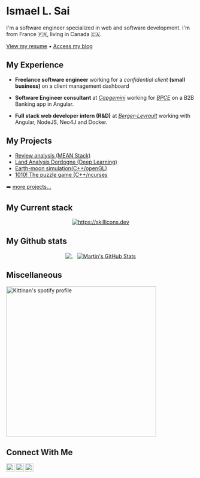 
# Ismael L. Sai 

I'm a software engineer specialized in web and software development. I'm from France :fr:, living in Canada 🇨🇦.

[View my resume](http://ismaelsai.com/assets/resume/resume_final.pdf) • [Access my blog](https://my-blog-lx7y6lb5a-izzys-projects-fc8cd514.vercel.app/)

## My Experience

- **Freelance software engineer** working for a _confidential client_ **(small business)** on a client management dashboard
  
- **Software Engineer consultant** at [_Capgemini_](https://www.capgemini.com/fr-fr/) working for [_BPCE_](https://www.groupebpce.com/en/homepage-2/) on a B2B Banking app in Angular.

- **Full stack web developer intern (R&D)** at [_Berger-Levrault_](https://www.berger-levrault.com/fr/) working with Angular, NodeJS, Neo4J and Docker.
    
## My Projects

- [Review analysis (MEAN Stack)](https://github.com/SAIIsmael/reviewAnalysis)
- [Land Analysis Dordogne (Deep Learning)](https://github.com/SAIIsmael/AnalyseTerrainDordogne)
- [Earth-moon simulation(C++/openGL)](https://github.com/SAIIsmael/earth-moonSystem)
- [1010! The puzzle game (C++/ncurses](https://github.com/SAIIsmael/1010-the-puzzle-game)

➡️ [more projects...](https://github.com/SAIIsmael)

## My Current  stack
<p align="center">
  <a href="https://skillicons.dev">
    <img  src="https://skillicons.dev/icons?i=linux,bash,vscode,java,c,javascript,typescript,angular,nodejs,react,symfony,mongodb,mysql,docker,git" alt="https://skillicons.dev"/>
  </a>
</p>

## My Github stats
<p align="center">
<a href="https://github.com/SAIIsmael">
  <img align="center" src="https://github-readme-stats.vercel.app/api/top-langs/?username=SAIIsmael&hide=html,textex,jupyter%20notebook,css&langs_count=3&title_color=ffffff&theme=dracula" />
</a>&nbsp;&nbsp;
<a href="https://github.com/SAIIsmael">
  <img align="center" src="https://github-readme-stats.vercel.app/api?username=SAIISmael&show_icons=true&line_height=27&count_private=true&title_color=ffffff&theme=dracula" alt="Martin's GitHub Stats" />
</a>
</p>

## Miscellaneous
<img src="https://spotify-github-profile.kittinanx.com/api/view?uid=31c2pqiybx4orbxqfyghly7li7o4&cover_image=true&theme=natemoo-re&show_offline=true&background_color=282a36&interchange=true&bar_color_cover=false&bar_color=8BE9FD" width="400px" alt="Kittinan's spotify profile" />
<br/>

## Connect With Me
[<img align="left" alt="YouTube" height="22px" src="https://custom-icon-badges.demolab.com/badge/youtube-red.svg?logo=youtube&logoSource=feather" />][youtube]

[<img align="left" alt="LinkedIn" height="22px" src="https://img.shields.io/badge/LinkedIn-0077B5?style=for-the-badge&logo=linkedin&logoColor=white" />][linkedin]
[<img align="left" alt="Buy me a coffee"  height="22px" src="https://cdn.buymeacoffee.com/buttons/v2/default-yellow.png">][bmc]

[youtube]: https://www.youtube.com/channel/UCchPSimP8vpZzWGiBdTjbwA
[linkedin]: https://www.linkedin.com/in/isma%C3%ABl-sa%C3%AF-97a338193/
[bmc]: https://www.buymeacoffee.com/saiismael



